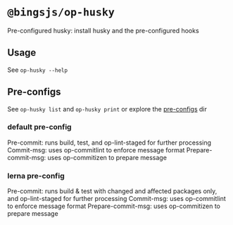 # `@bingsjs/op-husky`

Pre-configured husky: install husky and the pre-configured hooks

## Usage

See `op-husky --help`

## Pre-configs 

See `op-husky list` and `op-husky print` or explore the [pre-configs](./pre-configs) dir

### default pre-config

Pre-commit: runs build, test, and op-lint-staged for further processing
Commit-msg: uses op-commitlint to enforce message format
Prepare-commit-msg: uses op-commitizen to prepare message

### lerna pre-config

Pre-commit: runs build & test with changed and affected packages only, and op-lint-staged for further processing
Commit-msg: uses op-commitlint to enforce message format
Prepare-commit-msg: uses op-commitizen to prepare message
